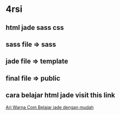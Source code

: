 # 4rsi
html jade sass css
----------------------------------------
sass file => sass
----------------------------------------
jade file => template
----------------------------------------
final file => public
----------------------------------------
cara belajar html jade visit this link
----------------------------------------
<a href="https://cse.google.com/cse?cx=009558293395777151928:m4hrrfadp5y&q=belajar%20jade&oq=belajar%20jade&gs_l=partner.3...662531.668038.0.668398.12.12.0.0.0.0.1641.5301.2j1j0j3j0j4j8-1.11.0.gsnos%2Cn%3D13...0.5568j6040584j12..1ac.1.25.partner..12.0.0.eTA99bKP6z0#gsc.tab=0&gsc.q=belajar%20jade&gsc.page=1" title="Ari Warna Jade Html">Ari Warna Com Belajar jade dengan mudah</a>
